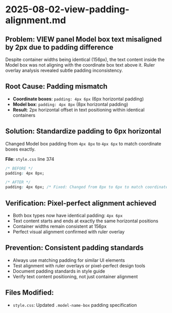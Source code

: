# 2025-08-02-view-padding-alignment.md

## Problem: VIEW panel Model box text misaligned by 2px due to padding difference
Despite container widths being identical (156px), the text content inside the Model box was not aligning with the coordinate box text above it. Ruler overlay analysis revealed subtle padding inconsistency.

## Root Cause: Padding mismatch
- **Coordinate boxes**: `padding: 4px 6px` (6px horizontal padding)  
- **Model box**: `padding: 4px 8px` (8px horizontal padding)
- **Result**: 2px horizontal offset in text positioning within identical containers

## Solution: Standardize padding to 6px horizontal
Changed Model box padding from `4px 8px` to `4px 6px` to match coordinate boxes exactly.

**File**: `style.css` line 374
```css
/* BEFORE */
padding: 4px 8px;

/* AFTER */  
padding: 4px 6px; /* Fixed: Changed from 8px to 6px to match coordinate boxes */
```

## Verification: Pixel-perfect alignment achieved
- Both box types now have identical padding: `4px 6px`
- Text content starts and ends at exactly the same horizontal positions
- Container widths remain consistent at 156px
- Perfect visual alignment confirmed with ruler overlay

## Prevention: Consistent padding standards  
- Always use matching padding for similar UI elements
- Test alignment with ruler overlays or pixel-perfect design tools
- Document padding standards in style guide
- Verify text content positioning, not just container alignment

## Files Modified:
- `style.css`: Updated `.model-name-box` padding specification